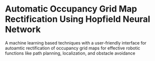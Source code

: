 # Automatic Occupancy Grid Map Rectification Using Hopfield Neural Network


A machine learning based techniques with a user-friendly interface for autoamtic rectification of occupancy grid maps for effective robotic functions like path planning, localization, and obstacle avoidance
